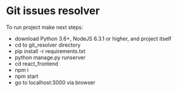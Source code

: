 # Git issues resolver

To run project make next steps:
* download Python 3.6+, NodeJS 6.3.1 or higher, and project itself
* cd to git_resolver directory
* pip install -r requirements.txt
* python manage.py runserver
* cd react_frontend
* npm i
* npm start
* go to localhost:3000 via browser
